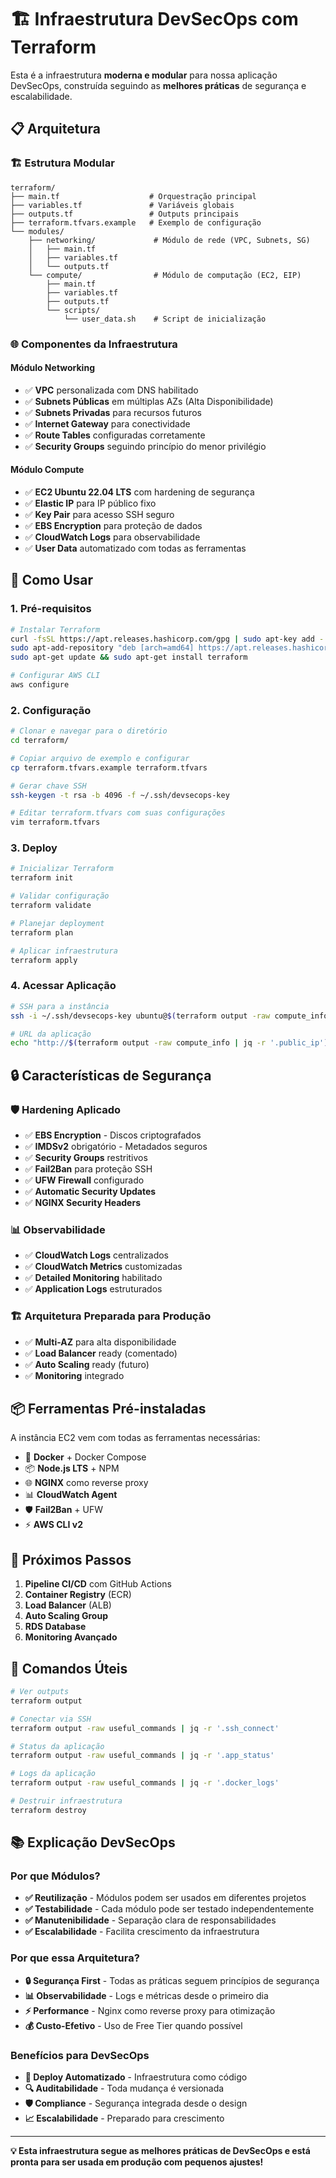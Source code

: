 # 🏗️ Infraestrutura DevSecOps com Terraform

Esta é a infraestrutura **moderna e modular** para nossa aplicação DevSecOps, construída seguindo as **melhores práticas** de segurança e escalabilidade.

## 📋 Arquitetura

### 🏗️ **Estrutura Modular**
```
terraform/
├── main.tf                    # Orquestração principal
├── variables.tf               # Variáveis globais
├── outputs.tf                 # Outputs principais
├── terraform.tfvars.example   # Exemplo de configuração
└── modules/
    ├── networking/             # Módulo de rede (VPC, Subnets, SG)
    │   ├── main.tf
    │   ├── variables.tf
    │   └── outputs.tf
    └── compute/                # Módulo de computação (EC2, EIP)
        ├── main.tf
        ├── variables.tf
        ├── outputs.tf
        └── scripts/
            └── user_data.sh    # Script de inicialização
```

### 🌐 **Componentes da Infraestrutura**

#### **Módulo Networking**
- ✅ **VPC** personalizada com DNS habilitado
- ✅ **Subnets Públicas** em múltiplas AZs (Alta Disponibilidade)
- ✅ **Subnets Privadas** para recursos futuros
- ✅ **Internet Gateway** para conectividade
- ✅ **Route Tables** configuradas corretamente
- ✅ **Security Groups** seguindo princípio do menor privilégio

#### **Módulo Compute**
- ✅ **EC2 Ubuntu 22.04 LTS** com hardening de segurança
- ✅ **Elastic IP** para IP público fixo
- ✅ **Key Pair** para acesso SSH seguro
- ✅ **EBS Encryption** para proteção de dados
- ✅ **CloudWatch Logs** para observabilidade
- ✅ **User Data** automatizado com todas as ferramentas

## 🚀 Como Usar

### **1. Pré-requisitos**

```bash
# Instalar Terraform
curl -fsSL https://apt.releases.hashicorp.com/gpg | sudo apt-key add -
sudo apt-add-repository "deb [arch=amd64] https://apt.releases.hashicorp.com $(lsb_release -cs) main"
sudo apt-get update && sudo apt-get install terraform

# Configurar AWS CLI
aws configure
```

### **2. Configuração**

```bash
# Clonar e navegar para o diretório
cd terraform/

# Copiar arquivo de exemplo e configurar
cp terraform.tfvars.example terraform.tfvars

# Gerar chave SSH
ssh-keygen -t rsa -b 4096 -f ~/.ssh/devsecops-key

# Editar terraform.tfvars com suas configurações
vim terraform.tfvars
```

### **3. Deploy**

```bash
# Inicializar Terraform
terraform init

# Validar configuração
terraform validate

# Planejar deployment
terraform plan

# Aplicar infraestrutura
terraform apply
```

### **4. Acessar Aplicação**

```bash
# SSH para a instância
ssh -i ~/.ssh/devsecops-key ubuntu@$(terraform output -raw compute_info | jq -r '.public_ip')

# URL da aplicação
echo "http://$(terraform output -raw compute_info | jq -r '.public_ip'):3000"
```

## 🔒 Características de Segurança

### **🛡️ Hardening Aplicado**
- ✅ **EBS Encryption** - Discos criptografados
- ✅ **IMDSv2** obrigatório - Metadados seguros
- ✅ **Security Groups** restritivos
- ✅ **Fail2Ban** para proteção SSH
- ✅ **UFW Firewall** configurado
- ✅ **Automatic Security Updates**
- ✅ **NGINX Security Headers**

### **📊 Observabilidade**
- ✅ **CloudWatch Logs** centralizados
- ✅ **CloudWatch Metrics** customizadas
- ✅ **Detailed Monitoring** habilitado
- ✅ **Application Logs** estruturados

### **🏗️ Arquitetura Preparada para Produção**
- ✅ **Multi-AZ** para alta disponibilidade
- ✅ **Load Balancer** ready (comentado)
- ✅ **Auto Scaling** ready (futuro)
- ✅ **Monitoring** integrado

## 📦 Ferramentas Pré-instaladas

A instância EC2 vem com todas as ferramentas necessárias:

- 🐳 **Docker** + Docker Compose
- 📦 **Node.js LTS** + NPM
- 🌐 **NGINX** como reverse proxy
- 📊 **CloudWatch Agent**
- 🛡️ **Fail2Ban** + UFW
- ⚡ **AWS CLI v2**

## 🎯 Próximos Passos

1. **Pipeline CI/CD** com GitHub Actions
2. **Container Registry** (ECR)
3. **Load Balancer** (ALB)
4. **Auto Scaling Group**
5. **RDS Database**
6. **Monitoring Avançado**

## 🔧 Comandos Úteis

```bash
# Ver outputs
terraform output

# Conectar via SSH
terraform output -raw useful_commands | jq -r '.ssh_connect'

# Status da aplicação
terraform output -raw useful_commands | jq -r '.app_status'

# Logs da aplicação
terraform output -raw useful_commands | jq -r '.docker_logs'

# Destruir infraestrutura
terraform destroy
```

## 📚 Explicação DevSecOps

### **Por que Módulos?**
- **✅ Reutilização** - Módulos podem ser usados em diferentes projetos
- **✅ Testabilidade** - Cada módulo pode ser testado independentemente
- **✅ Manutenibilidade** - Separação clara de responsabilidades
- **✅ Escalabilidade** - Facilita crescimento da infraestrutura

### **Por que essa Arquitetura?**
- **🔒 Segurança First** - Todas as práticas seguem princípios de segurança
- **📊 Observabilidade** - Logs e métricas desde o primeiro dia
- **⚡ Performance** - Nginx como reverse proxy para otimização
- **💰 Custo-Efetivo** - Uso de Free Tier quando possível

### **Benefícios para DevSecOps**
- **🚀 Deploy Automatizado** - Infraestrutura como código
- **🔍 Auditabilidade** - Toda mudança é versionada
- **🛡️ Compliance** - Segurança integrada desde o design
- **📈 Escalabilidade** - Preparado para crescimento

---

**💡 Esta infraestrutura segue as melhores práticas de DevSecOps e está pronta para ser usada em produção com pequenos ajustes!** 